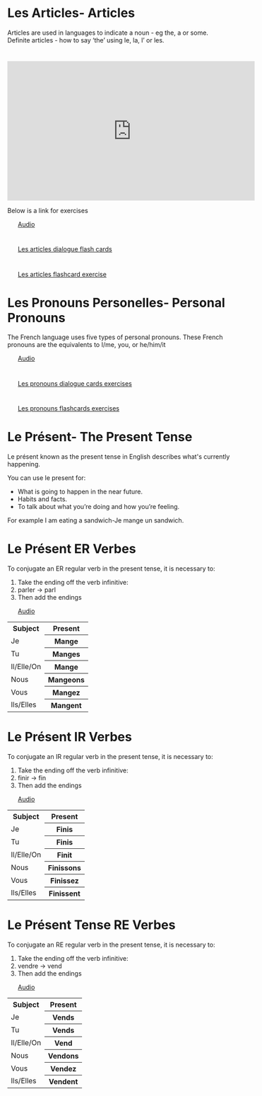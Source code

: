 <h1>Les Articles- Articles</h1>
Articles are used in languages to indicate a noun - eg the, a or some.
Definite articles - how to say ‘the’ using le, la, l’ or les.

<h1></h1>

<iframe width="560" height="315" src="https://www.youtube.com/embed/NukTD7A81uY" frameborder="0" allow="accelerometer; autoplay; encrypted-media; gyroscope; picture-in-picture" allowfullscreen></iframe>

Below is a link for exercises 
<ul>
 
<a href="https://h5p.org/h5p/embed/404204">Audio</a>

<h1></h1>

<a href="https://h5p.org/h5p/embed/403082"> Les articles dialogue flash cards</a>

<h1></h1>

<a href="https://h5p.org/h5p/embed/374396">Les articles flashcard exercise</a>
</ul>

<h1>Les Pronouns Personelles- Personal Pronouns</h1>
The French language uses five types of personal pronouns. These French pronouns are the equivalents to I/me, you, or he/him/it

<ul>
<a href="https://h5p.org/h5p/embed/404203">Audio</a>
 
 <h1></h1>
 
<a href="https://h5p.org/h5p/embed/399600">Les pronouns dialogue cards exercises</a>
 
 <h1></h1>
 
<a href="https://h5p.org/h5p/embed/403088">Les pronouns flashcards exercises</a>
</ul>
 
<h1>Le Présent- The Present Tense</h1>

Le présent known as the present tense in English describes what's currently happening.

You can use le present for:
<ul>
<li>What is going to happen in the near future.</li>
<li>Habits and facts.</li>
<li>To talk about what you’re doing and how you’re feeling.</li>
</ul>
For example I am eating a sandwich-Je mange un sandwich.




<h1>Le Présent ER Verbes</h1>
<table>
<tr><th>Subject</th><th> Present</th> 
<tr><td>Je<th> Mange</th> 
<tr><td>Tu<th> Manges</th>  
<tr><td>Il/Elle/On<th> Mange</th> 
<tr><td>Nous<th> Mangeons</th> 
<tr><td>Vous<th> Mangez</th> 
<tr><td>Ils/Elles<th> Mangent</th> 


To conjugate an ER regular verb in the present tense, it is necessary to:
<ol>
<li>Take the ending off the verb infinitive:</li>
<li>parler → parl</li> 
<li>Then add the endings</li>
 
<a href="https://h5p.org/h5p/embed/404208">Audio</a>



<table>
<tr><th>Subject</th><th> Present</th> 
<tr><td>Je<th> Finis</th> 
<tr><td>Tu<th> Finis</th>  
<tr><td>Il/Elle/On<th> Finit</th> 
<tr><td>Nous<th> Finissons</th> 
<tr><td>Vous<th> Finissez</th> 
<tr><td>Ils/Elles<th> Finissent</th>




<h1>Le Présent IR Verbes</h1>

To conjugate an IR regular verb in the present tense, it is necessary to:
<ol>
<li>Take the ending off the verb infinitive:</li>
<li>finir → fin</li> 
<li>Then add the endings</li>
 
<a href="https://h5p.org/h5p/embed/404209">Audio</a>
</ol>

<table>
<tr><th>Subject</th><th> Present</th> 
<tr><td>Je<th> Vends</th> 
<tr><td>Tu<th> Vends</th>  
<tr><td>Il/Elle/On<th> Vend</th> 
<tr><td>Nous<th> Vendons</th> 
<tr><td>Vous<th> Vendez</th> 
<tr><td>Ils/Elles<th> Vendent</th>




<h1>Le Présent Tense RE Verbes</h1>

To conjugate an RE regular verb in the present tense, it is necessary to:
<ol>
<li>Take the ending off the verb infinitive:</li>
<li>vendre → vend</li> 
<li>Then add the endings</li>
 
<a href="https://h5p.org/h5p/embed/404210">Audio</a>
</ol>








